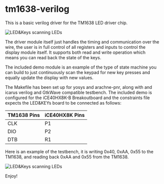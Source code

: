 # tm1638-verilog
This is a basic verilog driver for the TM1638 LED driver chip.

![LED&Keys scanning LEDs](https://github.com/alangarf/tm1638-verilog/raw/master/media/scanning.gif)

The driver module itself just handles the timing and communication over the wire, the user is in full control of all registers and inputs to control the display module itself. It supports both read and write operation which means you can read back the state of the keys.

The included demo module is an example of the type of state machine you can build to just continuously scan the keypad for new key presses and equally update the display with new values.

The Makefile has been set up for yosys and arachne-pnr, along with and icarus verilog and GtkWave compatible testbench. The included demo is configured for the iCE40HX8K-B Breakoutboard and the constraints file expects the LED&KEYs board to be connected as follows:

TM1638 Pins | iCE40HX8K Pins
------------ | -------------
CLK | P1
DIO | P2
DTB | R1

Here is an example of the testbench, it is writing 0x40, 0xAA, 0x55 to the TM1638, and reading back 0xAA and 0x55 from the TM1638.

![LED&Keys scanning LEDs](https://github.com/alangarf/tm1638-verilog/raw/master/media/testbench.png)

Enjoy!
